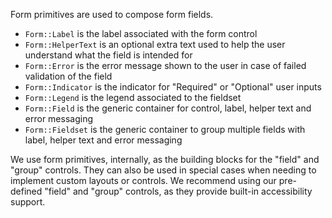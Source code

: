 Form primitives are used to compose form fields.

- `Form::Label` is the label associated with the form control
- `Form::HelperText` is an optional extra text used to help the user understand what the field is intended for
- `Form::Error` is the error message shown to the user in case of failed validation of the field
- `Form::Indicator` is the indicator for "Required" or "Optional" user inputs
- `Form::Legend` is the legend associated to the fieldset
- `Form::Field` is the generic container for control, label, helper text and error messaging
- `Form::Fieldset` is the generic container to group multiple fields with label, helper text and error messaging

We use form primitives, internally, as the building blocks for the "field" and "group" controls. They can also be used in special cases when needing to implement custom layouts or controls. We recommend using our pre-defined "field" and "group" controls, as they provide built-in accessibility support.